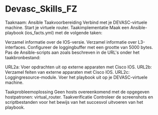 # Devasc_Skills_FZ




Taaknaam: Ansible
Taakvoorbereiding
Verbind met je DEVASC-virtuele machine.
Start je virtuele router.
Taakimplementatie
Maak een Ansible-playbook (ios_facts.yml) met de volgende taken:

Verzamel informatie over de IOS-versie.
Verzamel informatie over L3-interfaces.
Configureer de loggingbuffer met een grootte van 5000 bytes.
Pas de Ansible-scripts aan zoals beschreven in de URL's onder het taakbronbestand:

URL2a: Voer opdrachten uit op externe apparaten met Cisco IOS.
URL2b: Verzamel feiten van externe apparaten met Cisco IOS.
URL2c: Loggingresource-module.
Voer het playbook uit op je DEVASC-virtuele machine.

Taakprobleemoplossing
Geen hosts overeenkomend met de opgegeven hostpatronen: virtual_router.
Taakverificatie
Controleer de screenshots en scriptbestanden voor het bewijs van het succesvol uitvoeren van het playbook.


